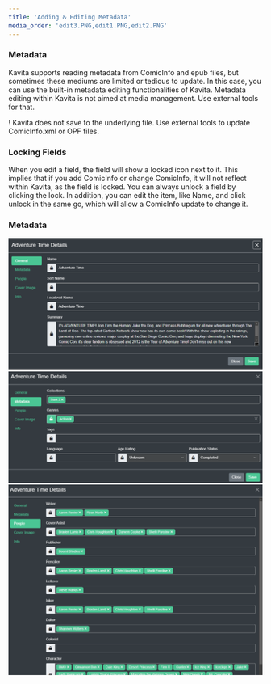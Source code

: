 ```yaml
---
title: 'Adding & Editing Metadata'
media_order: 'edit3.PNG,edit1.PNG,edit2.PNG'
---
```


### Metadata
Kavita supports reading metadata from ComicInfo and epub files, but sometimes these mediums are limited or tedious to update. In this case, you can use the built-in metadata editing functionalities of Kavita. Metadata editing within Kavita is not aimed at media management. Use external tools for that.

! Kavita does not save to the underlying file. Use external tools to update ComicInfo.xml or OPF files. 

### Locking Fields
When you edit a field, the field will show a locked icon next to it. This implies that if you add ComicInfo or change ComicInfo, it will not reflect within Kavita, as the field is locked. You can always unlock a field by clicking the lock. In addition, you can edit the item, like Name, and click unlock in the same go, which will allow a ComicInfo update to change it.

### Metadata
![edit1](edit1.PNG "edit1")
![edit2](edit2.PNG "edit2")
![edit3](edit3.PNG "edit3")
